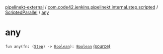 [pipelinekt-external](../../index.md) / [com.code42.jenkins.pipelinekt.internal.step.scripted](../index.md) / [ScriptedParallel](index.md) / [any](./any.md)

# any

`fun any(fn: (`[`Step`](../../com.code42.jenkins.pipelinekt.core.step/-step/index.md)`) -> `[`Boolean`](https://kotlinlang.org/api/latest/jvm/stdlib/kotlin/-boolean/index.html)`): `[`Boolean`](https://kotlinlang.org/api/latest/jvm/stdlib/kotlin/-boolean/index.html) [(source)](https://github.com/code42/pipelinekt/tree/master/internal/src/main/kotlin/com/code42/jenkins/pipelinekt/internal/step/scripted/ScriptedParallel.kt#L24)